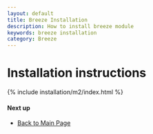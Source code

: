 ```yaml
---
layout: default
title: Breeze Installation
description: How to install breeze module
keywords: breeze installation
category: Breeze
---
```


# Installation instructions

{% include installation/m2/index.html %}

#### Next up

 -  [Back to Main Page](../)
